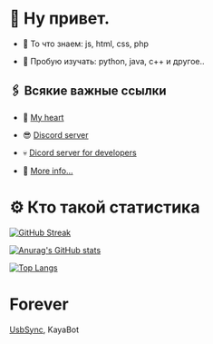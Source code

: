 <!DOCTYPE html>
<html lang="ru">
  <head>
    <meta charset="UTF-8" />
    <link rel="stylesheet" href="assets/css/styles.css" type="text/css" />
<h1> 🥶 Ну привет. </h1>

<p>  
  
- 🧠 То что знаем: js, html, css, php

- 👀 Пробую изучать: python, java, c++ и другое..
</p>
<h2> 🖇️ Всякие важные ссылки </h2>

- 💚 [My heart](https://github.com/Veroni4cat)

- 😎 [Discord server](http://heypers-lab.ml/)

- 💀 [Dicord server for developers](https://discord.gg/xppzwKWyvC)

- 🤔 [More info...](https://mrf0rtuna4.ml)
</html>
  
# ⚙️ Кто такой статистика
[![GitHub Streak](https://streak-stats.demolab.com/?user=mrf0rtuna4&theme=dark&mode=weekly&currStreakNum=2FD3EB&fire=pink&sideLabels=F00&date_format=[Y.]n.j)](https://git.io/streak-stats)

[![Anurag's GitHub stats](https://github-readme-stats.vercel.app/api?username=mrf0rtuna4&show_icons=true&theme=dark)](https://github.com/anuraghazra/github-readme-stats)  

[![Top Langs](https://github-readme-stats.vercel.app/api/top-langs/?username=mrf0rtuna4&layout=compact&theme=dark)](https://github.com/anuraghazra/github-readme-stats) 

# Forever

[UsbSync](https://github.com/mrf0rtuna4/usb_sync), KayaBot
